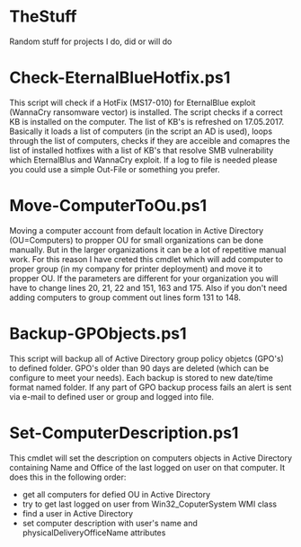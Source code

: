 # TheStuff
Random stuff for projects I do, did or will do

# Check-EternalBlueHotfix.ps1
This script will check if a HotFix (MS17-010) for EternalBlue exploit (WannaCry ransomware vector) is installed.
The script checks if a correct KB is installed on the computer. The list of KB's is refreshed on 17.05.2017. Basically it loads a list of computers (in the script an AD is used), loops through the list of computers, checks if they are acceible and comapres the list of installed hotfixes with a list of KB's that resolve SMB vulnerability which EternalBlus and WannaCry exploit.
If a log to file is needed please you could use a simple Out-File or something you prefer.

# Move-ComputerToOu.ps1
Moving a computer account from default location in Active Directory (OU=Computers) to propper OU for small organizations can be done manually. But in the larger organizations it can be a lot of repetitive manual work. For this reason I have creted this cmdlet which will add computer to proper group (in my company for printer deployment) and move it to propper OU. 
If the parameters are different for your organization you will have to change lines 20, 21, 22 and 151, 163 and 175. Also if you don't need adding computers to group comment out lines form 131 to 148.

# Backup-GPObjects.ps1
This script will backup all of Active Directory group policy objetcs (GPO's) to defined folder. GPO's older than 90 days are deleted (which can be configure to meet your needs). Each backup is stored to new date/time format named folder.
If any part of GPO backup process fails an alert is sent via e-mail to defined user or group and logged into file.

# Set-ComputerDescription.ps1
This cmdlet will set the description on computers objects in Active Directory containing Name and Office of the last logged on user on that computer. It does this in the following order:
- get all computers for defied OU in Active Directory
- try to get last logged on user from Win32_CoputerSystem WMI class
- find a user in Active Directory
- set computer description with user's name and physicalDeliveryOfficeName attributes
